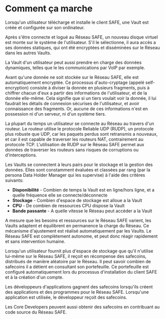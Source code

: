 # Comment ça marche

Lorsqu'un utilisateur télécharge et installe le client SAFE, une Vault est créée et configurée sur son ordinateur.

Après s'être connecte et logué au Réseau SAFE, un nouveau disque virtuel est monte sur le système de l'utilisateur. S'il le sélectionne, il aura accès a ses données statiques, qui ont été encryptées et disséminées sur le Réseau dans les autres Vaults.

La Vault d'un utilisateur peut aussi prendre en charge des données dynamiques, telles que le les communications par VoIP par exemple.

Avant qu'une donnée ne soit stockée sur le Réseau SAFE, elle est automatiquement encryptée. Ce processus d'auto-cryptage (appelé self-encryption) consiste à diviser la donnée en plusieurs fragments, puis à chiffrer chacun d'eux a partir des informations de l'utilisateur, et de la donnée elle-même. Cela signifie que si un tiers voulait voir la donnée, il lui faudrait les détails de connexion sécurises de l'utilisateur, et avoir connaissance des fragments. Or, aucune de ces informations n'est en possession ni d'un serveur, ni d'un système tiers.

La plupart du temps un utilisateur se connecte au Réseau au travers d'un routeur. Le routeur utilise le protocole Reliable UDP (RUDP), un protocole plus robuste que UDP, car les paquets perdus sont retransmis a nouveaux, et car il est capable de traverser les routeurs NAT, contrairement au protocole TCP. L'utilisation de RUDP sur le Réseau SAFE permet aux données de traverser les routeurs sans risques de corruptions ou d'interceptions.

Les Vaults se connectent à leurs pairs pour le stockage et la gestion des données. Elles sont constamment évaluées et classées par rang (par la persona Data Holder Manager qui les supervise) à l'aide des critères suivants:

* **Disponibilité** - Combien de temps la Vault est en ligne/hors ligne, et a quelle fréquence elle se connecte/déconnecte
* **Stockage** - Combien d'espace de stockage est alloue a la Vault
* **CPU** - De combien de ressources CPU dispose la Vault
* **Bande passante** - A quelle vitesse le Réseau peut accéder a la Vault

A mesure que les besoins et ressources sur le Réseau SAFE varient, les Vaults adaptent et équilibrent en permanence la charge du Réseau. Ce mécanisme d'ajustement est réalisé automatiquement par les Vaults. Le Réseau SAFE est complètement autonome, et peut donc réagir rapidement et sans intervention humaine.

Lorsqu'un utilisateur fournit plus d'espace de stockage que qu'il n'utilise lui-même sur le Réseau SAFE, il reçoit en récompense des safecoins, distribués de manière aléatoire par le Réseau. Il peut savoir combien de safecoins il a détient en consultant son portefeuille. Ce portefeuille est configuré automatiquement lors du processus d'installation du client SAFE et à la création d'un compte.

Les développeurs d'applications gagnent des safecoins lorsqu'ils créent des applications et des programmes pour le Réseau SAFE. Lorsqu'une application est utilisée, le développeur reçoit des safecoins.

Les Core Developers peuvent aussi obtenir des safecoins en contribuant au code source du Réseau SAFE.
